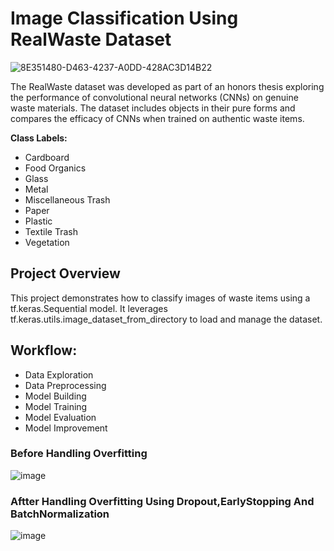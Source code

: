 # Image Classification Using RealWaste Dataset
![8E351480-D463-4237-A0DD-428AC3D14B22](https://github.com/user-attachments/assets/d13c8b33-d57c-4551-a2b7-7b32d2be75cb)

The RealWaste dataset was developed as part of an honors thesis exploring the performance of convolutional neural networks (CNNs) on genuine waste materials. The dataset includes objects in their pure forms and compares the efficacy of CNNs when trained on authentic waste items.

**Class Labels:**
* Cardboard
* Food Organics
* Glass
* Metal
* Miscellaneous Trash
* Paper
* Plastic
* Textile Trash
* Vegetation
## Project Overview
This project demonstrates how to classify images of waste items using a tf.keras.Sequential model. It leverages tf.keras.utils.image_dataset_from_directory to load and manage the dataset.

## Workflow:
* Data Exploration
* Data Preprocessing
* Model Building
* Model Training
* Model Evaluation
* Model Improvement


### Before Handling Overfitting 
![image](https://github.com/user-attachments/assets/35653bb9-93ed-4c15-82dd-b2cd2bec7c4e)

### Aftter Handling Overfitting Using Dropout,EarlyStopping And BatchNormalization
![image](https://github.com/user-attachments/assets/6c56e9e3-f27d-48f3-a8ac-2cd025d22137)



